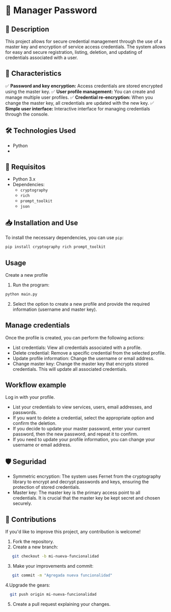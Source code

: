 # 🔐 Manager Password

## 📌 Description 

This project allows for secure credential management through the use of a master key and encryption of service access credentials. The system allows for easy and secure registration, listing, deletion, and updating of credentials associated with a user.

## 🚀 Characteristics  

✅ **Password and key encryption:** Access credentials are stored encrypted using the master key.
✅ **User profile management:** You can create and manage multiple user profiles.
✅ **Credential re-encryption:** When you change the master key, all credentials are updated with the new key.
✅ **Simple user interface:** Interactive interface for managing credentials through the console.

## 🛠️ Technologies Used
- Python
-   
## 📝 Requisitos

- Python 3.x
- Dependencies:
  - `cryptography`
  - `rich`
  - `prompt_toolkit`
  - `json`

## 📥 Installation and Use 

To install the necessary dependencies, you can use `pip`:

```bash
pip install cryptography rich prompt_toolkit
```
## Usage
Create a new profile
1. Run the program:
```bash
python main.py
```
2. Select the option to create a new profile and provide the required information (username and master key).

## Manage credentials
Once the profile is created, you can perform the following actions:

- List credentials: View all credentials associated with a profile.
- Delete credential: Remove a specific credential from the selected profile.
- Update profile information: Change the username or email address.
- Change master key: Change the master key that encrypts stored credentials. This will update all associated credentials.

## Workflow example
Log in with your profile.

- List your credentials to view services, users, email addresses, and passwords.
- If you want to delete a credential, select the appropriate option and confirm the deletion.
- If you decide to update your master password, enter your current password, then the new password, and repeat it to confirm.
- If you need to update your profile information, you can change your username or email address.

## 🛡️ Seguridad

- Symmetric encryption: The system uses Fernet from the cryptography library to encrypt and decrypt passwords and keys, ensuring the protection of stored credentials.
- Master key: The master key is the primary access point to all credentials. It is crucial that the master key be kept secret and chosen securely.

## 📝 Contributions

If you'd like to improve this project, any contribution is welcome!

1. Fork the repository.
2. Create a new branch:
```bash
   git checkout -b mi-nueva-funcionalidad
```
3. Make your improvements and commit:
```bash
   git commit -m "Agregada nueva funcionalidad"
```
4.Upgrade the gears:
```bash
  git push origin mi-nueva-funcionalidad
```
5. Create a pull request explaining your changes.
